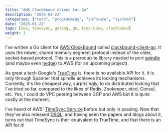 ```yaml
---
title: "AWS ClockBound client for Go"
description: "2025-01-22"
categories: ["tech", "programming", "software", "systems"]
date: "2025-01-22"
tags: [aws, timesync, golang, go, true-time, clockbound]
weight: 1
---
```


I've written a Go client for [AWS ClockBound](https://github.com/aws/clock-bound) called [clockbound-client-go](https://github.com/flowerinthenight/clockbound-client-go). It uses the newer, shared memory segment protocol instead of the older, socket-based protocol. This is a prerequisite library needed to port [spindle](https://github.com/flowerinthenight/spindle) (and maybe even [hedge](https://github.com/flowerinthenight/hedge)) to AWS (for an upcoming project).

As great a tech Google's [TrueTime](https://cloud.google.com/spanner/docs/true-time-external-consistency) is, there is no available API for it. It is only through Spanner that spindle achieves its locking mechanisms. Currently, it's the cheapest way, surprisingly, to do distributed locking that I've tried so far, compared to the likes of Redis, Zookeeper, etcd, Consul, etc. Yes, I could do VPC peering between GCP and AWS but it is quite costly at the moment.

I've heard of AWS' [TimeSync Service](https://aws.amazon.com/blogs/compute/its-about-time-microsecond-accurate-clocks-on-amazon-ec2-instances/) before but only in passing. Now that they've also released [DSQL](https://aws.amazon.com/blogs/database/introducing-amazon-aurora-dsql/), and having seen the papers and blogs about it, turns out that TimeSync is their equivalent to TrueTime, and that there is an API for it!

<br>
